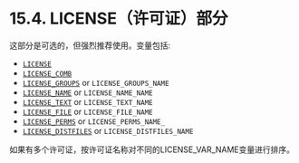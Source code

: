 # 15.4. LICENSE（许可证）部分

这部分是可选的，但强烈推荐使用。变量包括:

- [`LICENSE`](https://docs.freebsd.org/en/books/porters-handbook/makefiles/index.html#licenses-license)
- [`LICENSE_COMB`](https://docs.freebsd.org/en/books/porters-handbook/makefiles/index.html#licenses-license_comb)
- [`LICENSE_GROUPS`](https://docs.freebsd.org/en/books/porters-handbook/makefiles/index.html#licenses-license_groups) or `LICENSE_GROUPS_NAME`
- [`LICENSE_NAME`](https://docs.freebsd.org/en/books/porters-handbook/makefiles/index.html#licenses-license_name) or `LICENSE_NAME_NAME`
- [`LICENSE_TEXT`](https://docs.freebsd.org/en/books/porters-handbook/makefiles/index.html#licenses-license_text) or `LICENSE_TEXT_NAME`
- [`LICENSE_FILE`](https://docs.freebsd.org/en/books/porters-handbook/makefiles/index.html#licenses-license_file) or `LICENSE_FILE_NAME`
- [`LICENSE_PERMS`](https://docs.freebsd.org/en/books/porters-handbook/makefiles/index.html#licenses-license_perms) or `LICENSE_PERMS_NAME_`
- [`LICENSE_DISTFILES`](https://docs.freebsd.org/en/books/porters-handbook/makefiles/index.html#licenses-license_distfiles) or `LICENSE_DISTFILES_NAME`

如果有多个许可证，按许可证名称对不同的LICENSE_VAR_NAME变量进行排序。

